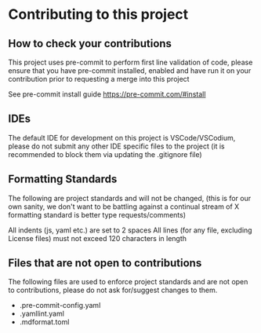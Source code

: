 # Contributing to this project

## How to check your contributions

This project uses pre-commit to perform first line validation of code,
please ensure that you have pre-commit installed, enabled and have run it on your contribution
prior to requesting a merge into this project

See pre-commit install guide <https://pre-commit.com/#install>

## IDEs

The default IDE for development on this project is VSCode/VSCodium,
please do not submit any other IDE specific files to the project
(it is recommended to block them via updating the .gitignore file)

## Formatting Standards

The following are project standards and will not be changed,
(this is for our own sanity, we don't want to be battling against a continual stream
of X formatting standard is better type requests/comments)

All indents (js, yaml etc.) are set to 2 spaces
All lines (for any file, excluding License files) must not exceed 120 characters in length

## Files that are not open to contributions

The following files are used to enforce project standards and are not open to contributions,
please do not ask for/suggest changes to them.

- .pre-commit-config.yaml
- .yamllint.yaml
- .mdformat.toml

